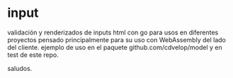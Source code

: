 # input

validación y renderizados de inputs html con go para usos en diferentes proyectos pensado principalmente para su uso con WebAssembly del lado del cliente. 
ejemplo de uso en el paquete github.com/cdvelop/model y en test de este repo.

saludos.